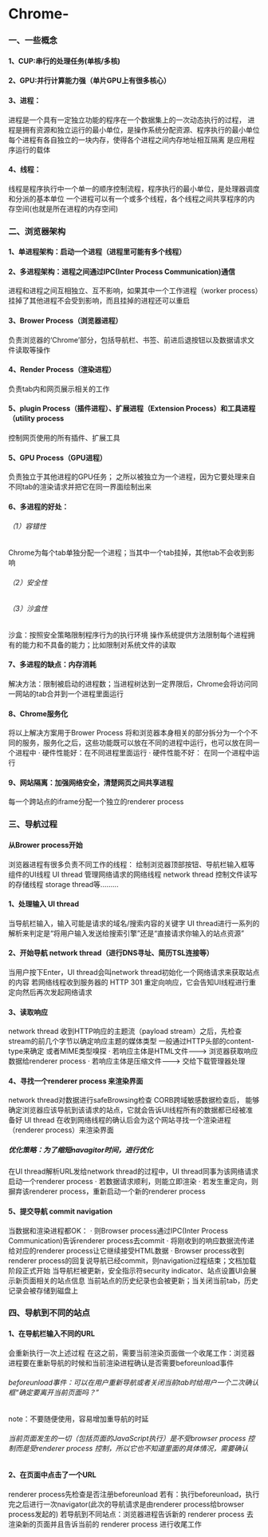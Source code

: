 # Chrome-
### 一、一些概念
#### 1、CUP:串行的处理任务(单核/多核)
#### 2、GPU:并行计算能力强（单片GPU上有很多核心）
#### 3、进程：
  进程是一个具有一定独立功能的程序在一个数据集上的一次动态执行的过程，
  进程是拥有资源和独立运行的最小单位，是操作系统分配资源、程序执行的最小单位
  每个进程有各自独立的一块内存，使得各个进程之间内存地址相互隔离
  是应用程序运行的载体
#### 4、线程：
  线程是程序执行中一个单一的顺序控制流程，程序执行的最小单位，是处理器调度和分派的基本单位
  一个进程可以有一个或多个线程，各个线程之间共享程序的内存空间(也就是所在进程的内存空间)
### 二、浏览器架构
#### 1、单进程架构：启动一个进程（进程里可能有多个线程）
#### 2、多进程架构：进程之间通过IPC(Inter Process Communication)通信
  进程和进程之间互相独立、互不影响，如果其中一个工作进程（worker process）挂掉了其他进程不会受到影响，而且挂掉的进程还可以重启
#### 3、Brower Process（浏览器进程）
  负责浏览器的‘Chrome’部分，包括导航栏、书签、前进后退按钮以及数据请求文件读取等操作
#### 4、Render Process（渲染进程）
  负责tab内和网页展示相关的工作
#### 5、plugin Process（插件进程）、扩展进程（Extension Process）和工具进程（utility process
  控制网页使用的所有插件、扩展工具
#### 5、GPU Process（GPU进程）
  负责独立于其他进程的GPU任务；
  之所以被独立为一个进程，因为它要处理来自不同tab的渲染请求并把它在同一界面绘制出来
#### 6、多进程的好处：
###### （1）容错性
  Chrome为每个tab单独分配一个进程；当其中一个tab挂掉，其他tab不会收到影响
###### （2）安全性
###### （3）沙盒性
  沙盒：按照安全策略限制程序行为的执行环境
  操作系统提供方法限制每个进程拥有的能力和不具备的能力；比如限制对系统文件的读取
#### 7、多进程的缺点：内存消耗
  解决方法：限制被启动的进程数；当进程树达到一定界限后，Chrome会将访问同一网站的tab合并到一个进程里面运行
#### 8、Chrome服务化
  将以上解决方案用于Brower Process
  将和浏览器本身相关的部分拆分为一个个不同的服务，服务化之后，这些功能既可以放在不同的进程中运行，也可以放在同一个进程中
    · 硬件性能好：在不同进程里面运行    · 硬件性能不好： 在同一个进程中运行
#### 9、网站隔离：加强网络安全，清楚网页之间共享进程
  每一个跨站点的iframe分配一个独立的renderer process
### 三、导航过程
#### 从Brower process开始
  浏览器进程有很多负责不同工作的线程：
    绘制浏览器顶部按钮、导航栏输入框等组件的UI线程 UI thread
    管理网络请求的网络线程 network thread
    控制文件读写的存储线程 storage thread等.........
#### 1、处理输入 UI thread
  当导航栏输入，输入可能是请求的域名/搜索内容的关键字
  UI thread进行一系列的解析来判定是“将用户输入发送给搜索引擎”还是“直接请求你输入的站点资源”
#### 2、开始导航 network thread（进行DNS寻址、简历TSL连接等）
  当用户按下Enter，UI thread会叫network thread初始化一个网络请求来获取站点的内容
  若网络线程收到服务器的 HTTP 301 重定向响应，它会告知UI线程进行重定向然后再次发起网络请求
#### 3、读取响应
  network thread 收到HTTP响应的主题流（payload stream）之后，先检查stream的前几个字节以确定响应主题的媒体类型
  一般通过HTTP头部的content-type来确定 或者MIME类型嗅探
    · 若响应主体是HTML文件---> 浏览器获取响应数据给renderer process
    · 若响应主体是压缩文件---> 交给下载管理器处理
#### 4、寻找一个renderer process 来渲染界面
  network thread对数据进行safeBrowsing检查 CORB跨域敏感数据检查后，
  能够确定浏览器应该导航到该请求的站点，它就会告诉UI线程所有的数据都已经被准备好
  UI thread 在收到网络线程的确认后会为这个网站寻找一个渲染进程（renderer process）来渲染界面
##### 优化策略：为了缩短navagitor时间，进行优化
  在UI thread解析URL发给network thread的过程中，UI thread同事为该网络请求启动一个renderer process
  · 若数据请求顺利，则能立即渲染
  · 若发生重定向，则摒弃该renderer process，重新启动一个新的renderer process
#### 5、提交导航 commit navigation
  当数据和渲染进程都OK：
    · 则Browser process通过IPC(Inter Process Communication)告诉renderer process去commit
    · 将刚收到的响应数据流传递给对应的renderer process让它继续接受HTML数据
    · Browser process收到renderer process的回复说导航已经commit，则navigation过程结束；文档加载阶段正式开始
  当导航栏被更新，安全指示符security indicator、站点设置UI会展示新页面相关的站点信息
  当前站点的历史纪录也会被更新；当关闭当前tab，历史记录会被存储到磁盘上
### 四、导航到不同的站点
#### 1、在导航栏输入不同的URL
  会重新执行一次上述过程
  在这之前，需要当前渲染页面做一个收尾工作：浏览器进程要在重新导航的时候和当前渲染进程确认是否需要beforeunload事件
###### beforeunload事件：可以在用户重新导航或者关闭当前tab时给用户一个二次确认框“确定要离开当前页面吗？”
  note：不要随便使用，容易增加重导航的时延
###### 当前页面发生的一切（包括页面的JavaScript执行）是不受browser process 控制而是受renderer process 控制，所以它也不知道里面的具体情况，需要确认
#### 2、在页面中点击了一个URL
  renderer process先检查是否注册beforeunload
   若有：执行beforeunload，执行完之后进行一次navigator(此次的导航请求是由renderer process给browser process发起的)
   若导航到不同站点：浏览器进程告诉新的 renderer process 去渲染新的页面并且告诉当前的 renderer process 进行收尾工作
